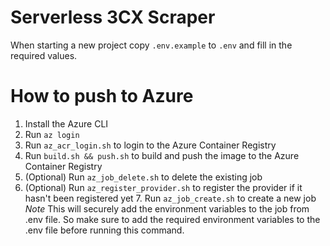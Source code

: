# Serverless 3CX Scraper

When starting a new project copy `.env.example` to `.env` and fill in the required values.


# How to push to Azure

1. Install the Azure CLI
2. Run `az login`
3. Run `az_acr_login.sh` to login to the Azure Container Registry
4. Run `build.sh && push.sh` to build and push the image to the Azure Container Registry
5. (Optional) Run `az_job_delete.sh` to delete the existing job
6. (Optional) Run `az_register_provider.sh` to register the provider if it hasn't been registered yet
   7. Run `az_job_create.sh` to create a new job
   *Note* This will securely add the environment variables to the job from .env file. So make sure to add the required environment variables to the .env file before running this command.